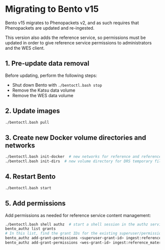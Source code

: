 # Migrating to Bento v15

Bento v15 migrates to Phenopackets v2, and as such requires that Phenopackets are updated and re-ingested.

This version also adds the reference service, so permissions must be updated in order to give reference service
permissions to administrators and the WES client.


## 1. Pre-update data removal

Before updating, perform the following steps:

* Shut down Bento with `./bentoctl.bash stop`
* Remove the Katsu data volume
* Remove the WES data volume


## 2. Update images

```bash
./bentoctl.bash pull
```


## 3. Create new Docker volume directories and networks

```bash
./bentoctl.bash init-docker  # new networks for reference and reference-db
./bentoctl.bash init-dirs  # new volume directory for DRS temporary files
```


## 4. Restart Bento

```bash
./bentoctl.bash start
```


## 5. Add permissions

Add permissions as needed for reference service content management:

```bash
./bentoctl.bash shell authz  # start a shell session in the authz service container to access the authz CLI
bento_authz list grants
# In this list, find the grant IDs for the existing superuser/permissions managers and WES 
bento_authz add-grant-permissions <superuser-grant-id> ingest:reference_material delete:reference_material
bento_authz add-grant-permissions <wes-grant-id> ingest:reference_material delete:reference_material
```
